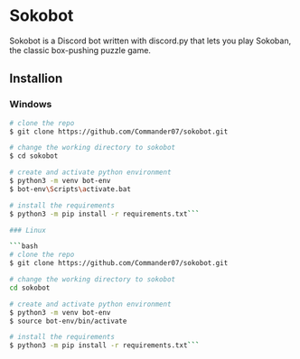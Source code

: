 # Sokobot

Sokobot is a Discord bot written with discord.py that lets you play Sokoban, the classic box-pushing puzzle game.

## Installion

### Windows

```bash
# clone the repo
$ git clone https://github.com/Commander07/sokobot.git

# change the working directory to sokobot
$ cd sokobot

# create and activate python environment
$ python3 -m venv bot-env
$ bot-env\Scripts\activate.bat

# install the requirements
$ python3 -m pip install -r requirements.txt```

### Linux

```bash
# clone the repo
$ git clone https://github.com/Commander07/sokobot.git

# change the working directory to sokobot
cd sokobot

# create and activate python environment
$ python3 -m venv bot-env
$ source bot-env/bin/activate

# install the requirements
$ python3 -m pip install -r requirements.txt```

